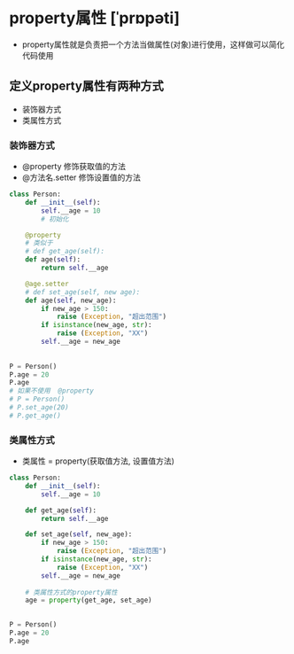# property属性 [ˈprɒpəti] 
* property属性就是负责把⼀个⽅法当做属性(对象)进⾏使⽤，这样做可以简化代码使⽤
## 定义property属性有两种⽅式
* 装饰器⽅式
* 类属性⽅式
### 装饰器方式
* @property 修饰获取值的⽅法
* @⽅法名.setter 修饰设置值的⽅法
```python
class Person:
    def __init__(self):
        self.__age = 10
        # 初始化

    @property
    # 类似于
    # def get_age(self):
    def age(self):
        return self.__age

    @age.setter
    # def set_age(self, new age):
    def age(self, new_age):
        if new_age > 150:
            raise (Exception, "超出范围")
        if isinstance(new_age, str):
            raise (Exception, "XX")
        self.__age = new_age
        
        
P = Person()
P.age = 20
P.age
# 如果不使用  @property
# P = Person()
# P.set_age(20)
# P.get_age()
```
### 类属性⽅式
* 类属性 = property(获取值⽅法, 设置值⽅法)
```python
class Person:
    def __init__(self):
        self.__age = 10

    def get_age(self):
        return self.__age

    def set_age(self, new_age):
        if new_age > 150:
            raise (Exception, "超出范围")
        if isinstance(new_age, str):
            raise (Exception, "XX")
        self.__age = new_age
        
    # 类属性⽅式的property属性
    age = property(get_age, set_age)
    

P = Person()
P.age = 20
P.age
```